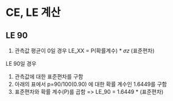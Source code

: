 # CE, LE 계산

## LE 90

1) 관측값 평균이 0일 경우
  LE_XX = P(확률계수)  *  𝜎𝑧 (표준편차)

LE 90일 경우
1) 관측값에 대한 표준편차를 구함
2) 아래의 표에서 p=90/100(0.90) 에 대한 확률 계수인 1.6449를 구함
3) 표준편차와  확률 계수(P)를 곱함
=> LE_90 = 1.6449 * (표준편차)
